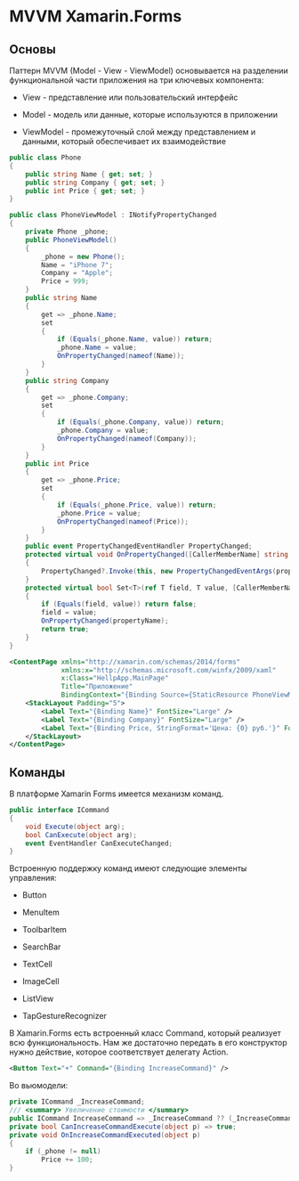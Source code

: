 # MVVM Xamarin.Forms

## Основы

Паттерн MVVM (Model - View - ViewModel) основывается на разделении функциональной части приложения на три ключевых компонента:

- View - представление или пользовательский интерфейс

- Model - модель или данные, которые используются в приложении

- ViewModel - промежуточный слой между представлением и данными, который обеспечивает их взаимодействие

```csharp
public class Phone
{
    public string Name { get; set; }
    public string Company { get; set; }
    public int Price { get; set; }
}
```

```csharp
public class PhoneViewModel : INotifyPropertyChanged
{
    private Phone _phone;
    public PhoneViewModel()
    {
        _phone = new Phone();
        Name = "iPhone 7";
        Company = "Apple";
        Price = 999;
    }
    public string Name
    {
        get => _phone.Name;
        set
        {
            if (Equals(_phone.Name, value)) return;
            _phone.Name = value;
            OnPropertyChanged(nameof(Name));
        }
    }
    public string Company
    {
        get => _phone.Company;
        set
        {
            if (Equals(_phone.Company, value)) return;
            _phone.Company = value;
            OnPropertyChanged(nameof(Company));
        }
    }
    public int Price
    {
        get => _phone.Price;
        set
        {
            if (Equals(_phone.Price, value)) return;
            _phone.Price = value;
            OnPropertyChanged(nameof(Price));
        }
    }
    public event PropertyChangedEventHandler PropertyChanged;
    protected virtual void OnPropertyChanged([CallerMemberName] string propertyName = null)
    {
        PropertyChanged?.Invoke(this, new PropertyChangedEventArgs(propertyName));
    }
    protected virtual bool Set<T>(ref T field, T value, [CallerMemberName] string propertyName = null)
    {
        if (Equals(field, value)) return false;
        field = value;
        OnPropertyChanged(propertyName);
        return true;
    }
}
```

```xml
<ContentPage xmlns="http://xamarin.com/schemas/2014/forms"
             xmlns:x="http://schemas.microsoft.com/winfx/2009/xaml"
             x:Class="HellpApp.MainPage"
             Title="Приложение"
             BindingContext="{Binding Source={StaticResource PhoneViewModel}}">
    <StackLayout Padding="5">
        <Label Text="{Binding Name}" FontSize="Large" />
        <Label Text="{Binding Company}" FontSize="Large" />
        <Label Text="{Binding Price, StringFormat='Цена: {0} руб.'}" FontSize="Large" />
    </StackLayout>
</ContentPage>
```

## Команды

В платформе Xamarin Forms имеется механизм команд.

```csharp
public interface ICommand 
{ 
    void Execute(object arg); 
    bool CanExecute(object arg); 
    event EventHandler CanExecuteChanged; 
}
```

Встроенную поддержку команд имеют следующие элементы управления:

- Button

- MenuItem

- ToolbarItem

- SearchBar

- TextCell

- ImageCell

- ListView

- TapGestureRecognizer

В Xamarin.Forms есть встроенный класс Command, который реализует всю функциональность. Нам же достаточно передать в его конструктор нужно действие, которое соответствует делегату Action.

```xml
<Button Text="+" Command="{Binding IncreaseCommand}" />
```

Во вьюмодели:
```csharp
private ICommand _IncreaseCommand;
/// <summary> Увеличение стоимости </summary>
public ICommand IncreaseCommand => _IncreaseCommand ?? (_IncreaseCommand = new Command(OnIncreaseCommandExecuted, CanIncreaseCommandExecute));
private bool CanIncreaseCommandExecute(object p) => true;
private void OnIncreaseCommandExecuted(object p)
{
    if (_phone != null)
        Price += 100;
}
```



